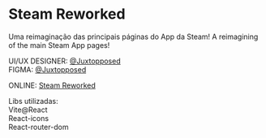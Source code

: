 # Steam Reworked

Uma reimaginação das principais páginas do App da Steam!
A reimagining of the main Steam App pages!

UI/UX DESIGNER: [@Juxtopposed](https://www.youtube.com/@juxtopposed)  
FIGMA: [@Juxtopposed](https://www.figma.com/community/file/1302616100790619521)

ONLINE: [Steam Reworked](https://steam-rework.vercel.app/)

Libs utilizadas:  
Vite@React  
React-icons  
React-router-dom  
